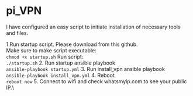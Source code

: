 # pi_VPN

I have configured an easy script to initiate installation of necessary tools and files.

1.Run startup script. Please download from this github.\
	Make sure to make script executable:\
 	```chmod +x startup.sh```
	Run script:\
	 ```./startup.sh```
2. Run startup ansible playbook\
	```ansible-playbook startup.yml```
3. Run install_vpn ansible playbook\
	```ansible-playbook install_vpn.yml```
4. Reboot\
   	```reboot now```
5. Connect to wifi and check whatsmyip.com to see your public IP.\
